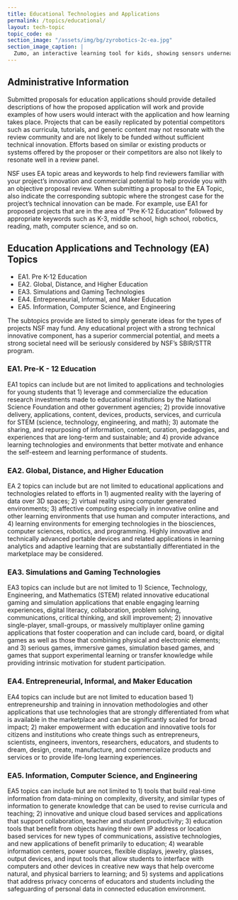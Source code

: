 ```yaml
---
title: Educational Technologies and Applications
permalink: /topics/educational/
layout: tech-topic
topic_code: ea
section_image: "/assets/img/bg/zyrobotics-2c-ea.jpg"
section_image_caption: |
  Zumo, an interactive learning tool for kids, showing sensors underneath its shell developed by [Zyrobotics LLC]({{ site.baseurl }}/awardees/phase-2/details/?company=zyrobotics-llc#zyrobotics-llc).
---
```



## Administrative Information
Submitted proposals for education applications should provide detailed descriptions of how the proposed application will work and provide examples of how users would interact with the application and how learning takes place. Projects that can be easily replicated by potential competitors such as curricula, tutorials, and generic content may not resonate with the review community and are not likely to be funded without sufficient technical innovation. Efforts based on similar or existing products or systems offered by the proposer or their competitors are also not likely to resonate well in a review panel.

NSF uses EA topic areas and keywords to help find reviewers familiar with your project’s innovation and commercial potential to help provide you with an objective proposal review. When submitting a proposal to the EA Topic, also indicate the corresponding subtopic where the strongest case for the project’s technical innovation can be made. For example, use EA1 for proposed projects that are in the area of "Pre K-12 Education” followed by appropriate keywords such as K-3, middle school, high school, robotics, reading, math, computer science, and so on.

## Education Applications and Technology (EA) Topics

- EA1. Pre K-12 Education
- EA2. Global, Distance, and Higher Education
- EA3. Simulations and Gaming Technologies
- EA4. Entrepreneurial, Informal, and Maker Education
- EA5. Information, Computer Science, and Engineering  

The subtopics provide are listed to simply generate ideas for the types of projects NSF may fund. Any educational project with a strong technical innovative component, has a superior commercial potential, and meets a strong societal need will be seriously considered by NSF’s SBIR/STTR program.

### EA1. Pre-K - 12 Education
EA1 topics can include but are not limited to applications and technologies for young students that 1) leverage and commercialize the education research investments made to educational institutions by the National Science Foundation and other government agencies; 2) provide innovative delivery, applications, content, devices, products, services, and curricula for STEM (science, technology, engineering, and math); 3) automate the sharing, and repurposing of information, content, curation, pedagogies, and experiences that are long-term and sustainable; and 4) provide advance learning technologies and environments that better motivate and enhance the self-esteem and learning performance of students.

### EA2. Global, Distance, and Higher Education
EA 2 topics can include but are not limited to educational applications and technologies related to efforts in 1) augmented reality with the layering of data over 3D spaces; 2) virtual reality using computer generated environments; 3) affective computing especially in innovative online and other learning environments that use human and computer interactions, and 4) learning environments for emerging technologies in the biosciences, computer sciences, robotics, and programming. Highly innovative and technically advanced portable devices and related applications in learning analytics and adaptive learning that are substantially differentiated in the marketplace may be considered.

### EA3. Simulations and Gaming Technologies
EA3 topics can include but are not limited to 1) Science, Technology, Engineering, and Mathematics (STEM) related innovative educational gaming and simulation applications that enable engaging learning experiences, digital literacy, collaboration, problem solving, communications, critical thinking, and skill improvement; 2) innovative single-player, small-groups, or massively multiplayer online gaming applications that foster cooperation and can include card, board, or digital games as well as those that combining physical and electronic elements; and 3) serious games, immersive games, simulation based games, and games that support experimental learning or transfer knowledge while providing intrinsic motivation for student participation.

### EA4. Entrepreneurial, Informal, and Maker Education
EA4 topics can include but are not limited to education based 1) entrepreneurship and training in innovation methodologies and other applications that use technologies that are strongly differentiated from what is available in the marketplace and can be significantly scaled for broad impact; 2) maker empowerment with education and innovative tools for citizens and institutions who create things such as entrepreneurs, scientists, engineers, inventors, researchers, educators, and students to dream, design, create, manufacture, and commercialize products and services or to provide life-long learning experiences.

### EA5. Information, Computer Science, and Engineering
EA5 topics can include but are not limited to 1) tools that build real-time information from data-mining on complexity, diversity, and similar types of information to generate knowledge that can be used to revise curricula and teaching; 2) innovative and unique cloud based services and applications that support collaboration, teacher and student productivity; 3) education tools that benefit from objects having their own IP address or location based services for new types of communications, assistive technologies, and new applications of benefit primarily to education; 4) wearable information centers, power sources, flexible displays, jewelry, glasses, output devices, and input tools that allow students to interface with computers and other devices in creative new ways that help overcome natural, and physical barriers to learning; and 5) systems and applications that address privacy concerns of educators and students including the safeguarding of personal data in connected education environment.
